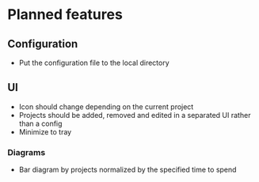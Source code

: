 # Planned features

## Configuration

- Put the configuration file to the local directory

## UI

- Icon should change depending on the current project
- Projects should be added, removed and edited in a separated UI rather than a config
- Minimize to tray

### Diagrams

- Bar diagram by projects normalized by the specified time to spend
